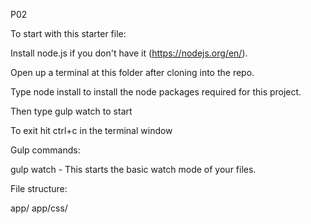 P02

To start with this starter file:

Install node.js if you don't have it (https://nodejs.org/en/).

Open up a terminal at this folder after cloning into the repo.

Type node install to install the node packages required for this project.

Then type gulp watch to start

To exit hit ctrl+c in the terminal window

Gulp commands:

gulp watch - This starts the basic watch mode of your files.

File structure:

app/
app/css/
